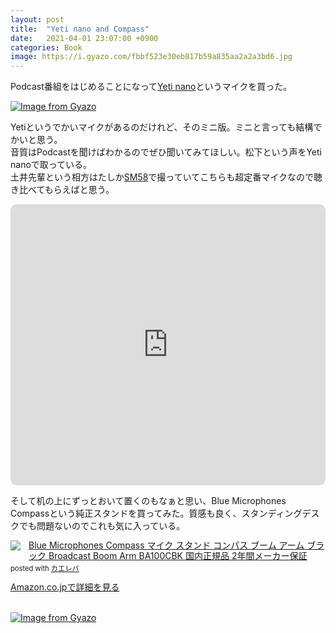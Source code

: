 ```yaml
---
layout: post
title:  "Yeti nano and Compass"
date:   2021-04-01 23:07:00 +0900
categories: Book
image: https://i.gyazo.com/fbbf523e30eb817b59a835aa2a2a3bd6.jpg
---
```

Podcast番組をはじめることになって[Yeti nano](https://amzn.to/39wvFDM)というマイクを買った。


[![Image from Gyazo](https://i.gyazo.com/bfb07219610c095629b80325b985d29f.jpg)](https://gyazo.com/bfb07219610c095629b80325b985d29f)


Yetiというでかいマイクがあるのだけれど、そのミニ版。ミニと言っても結構でかいと思う。<br/>
音質はPodcastを聞けばわかるのでぜひ聞いてみてほしい。松下という声をYeti nanoで取っている。<br/>
土井先輩という相方はたしか[SM58](https://amzn.to/3wbLyJw)で撮っていてこちらも超定番マイクなので聴き比べてもらえばと思う。<br/>


<iframe src="https://embed.podcasts.apple.com/us/podcast/www%E3%81%A7%E3%81%A4%E3%81%8B%E3%81%BE%E3%81%88%E3%81%A6/id1547113514?itsct=podcast_box&amp;itscg=30200&amp;theme=dark" height="450px" frameborder="0" sandbox="allow-forms allow-popups allow-same-origin allow-scripts allow-top-navigation-by-user-activation" allow="autoplay *; encrypted-media *;" style="width: 100%; max-width: 660px; overflow: hidden; border-radius: 10px; background: transparent;"></iframe>


そして机の上にずっとおいて置くのもなぁと思い、Blue Microphones Compassという純正スタンドを買ってみた。質感も良く、スタンディングデスクでも問題ないのでこれも気に入っている。<br/>
<div class="krb-amzlt-box" style="margin-bottom:0px;"><div class="krb-amzlt-image" style="float:left;margin:0px 12px 1px 0px;"><a href="https://www.amazon.co.jp/dp/B0822PPK7P?&linkCode=li2&tag=peipeipe-22&linkId=0f4334a8853ccf39c13fdaf623e8da61&language=ja_JP&ref_=as_li_ss_il" target="_blank" rel="nofollow" rel="nofollow"><img border="0" src="https://m.media-amazon.com/images/I/310fU9bP9mL._SL300_.jpg" ></a><img src="https://ir-jp.amazon-adsystem.com/e/ir?t=peipeipe-22&language=ja_JP&l=li2&o=9&a=B0822PPK7P" width="1" height="1" border="0" alt="" style="border:none !important; margin:0px !important;" /></div><div class="krb-amzlt-info" style="line-height:120%; margin-bottom: 10px"><div class="krb-amzlt-name" style="margin-bottom:10px;line-height:120%"><a href="https://www.amazon.co.jp/dp/B0822PPK7P?&linkCode=li2&tag=peipeipe-22&linkId=0f4334a8853ccf39c13fdaf623e8da61&language=ja_JP&ref_=as_li_ss_il" name="amazletlink" target="_blank" rel="nofollow" rel="nofollow">Blue Microphones Compass マイク スタンド コンパス ブーム アーム ブラック Broadcast Boom Arm BA100CBK 国内正規品 2年間メーカー保証</a><div class="krb-amzlt-powered-date" style="font-size:80%;margin-top:5px;line-height:120%">posted with <a href="https://kaereba.com/wind/" title="amazlet" target="_blank" rel="nofollow" rel="nofollow">カエレバ</a></div></div><div class="krb-amzlt-detail"></div><div class="krb-amzlt-sub-info" style="float: left;"><div class="krb-amzlt-link" style="margin-top: 5px"><a href="https://www.amazon.co.jp/dp/B0822PPK7P?&linkCode=li2&tag=peipeipe-22&linkId=0f4334a8853ccf39c13fdaf623e8da61&language=ja_JP&ref_=as_li_ss_il" name="amazletlink" target="_blank" rel="nofollow" rel="nofollow">Amazon.co.jpで詳細を見る</a></div></div></div><div class="krb-amzlt-footer" style="clear: left"></div></div><br/>

[![Image from Gyazo](https://i.gyazo.com/fbbf523e30eb817b59a835aa2a2a3bd6.jpg)](https://gyazo.com/fbbf523e30eb817b59a835aa2a2a3bd6)